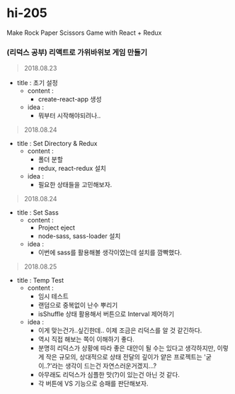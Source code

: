# hi-205
Make Rock Paper Scissors Game with React + Redux

### (리덕스 공부) 리액트로 가위바위보 게임 만들기

> 2018.08.23
  - title : 초기 설정
    - content : 
      - create-react-app 생성
    - idea : 
      - 뭐부터 시작해야되려나..

> 2018.08.24
  - title : Set Directory & Redux
    - content : 
      - 폴더 분할
      - redux, react-redux 설치
    - idea : 
      - 필요한 상태들을 고민해보자.

> 2018.08.24
  - title : Set Sass
    - content : 
      - Project eject
      - node-sass, sass-loader 설치
    - idea : 
      - 이번에 sass를 활용해볼 생각이였는데 설치를 깜빡했다.

> 2018.08.25
  - title : Temp Test
    - content : 
      - 임시 테스트
      - 랜덤으로 중복없이 난수 뿌리기
      - isShuffle 상태 활용해서 버튼으로 Interval 제어하기
    - idea : 
      - 이게 맞는건가..싶긴한데.. 이제 조금은 리덕스를 알 것 같긴하다.
      - 역시 직접 해보는 쪽이 이해하기 좋다.
      - 분명히 리덕스가 상황에 따라 좋은 대안이 될 수는 있다고 생각하지만,
        이렇게 작은 규모의, 상대적으로 상태 전달의 깊이가 얕은 프로젝트는 
        '굳이..?'라는 생각이 드는건 자연스러운거겠지...?
      - 아무래도 리덕스가 심플한 맛(?)이 있는건 아닌 것 같다.
      - 각 버튼에 VS 기능으로 승패를 판단해보자.